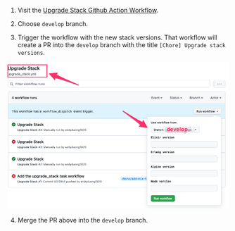 1. Visit the [Upgrade Stack Github Action Workflow](https://github.com/nimblehq/elixir-templates/actions/workflows/upgrade_stack.yml).

2. Choose `develop` branch.

3. Trigger the workflow with the new stack versions. That workflow will create a PR into the `develop` branch with the title `[Chore] Upgrade stack versions`.

![upgrade-stack-versions-workflow](assets/images/upgrade-stack-versions-workflow.png)

4. Merge the PR above into the `develop` branch.
